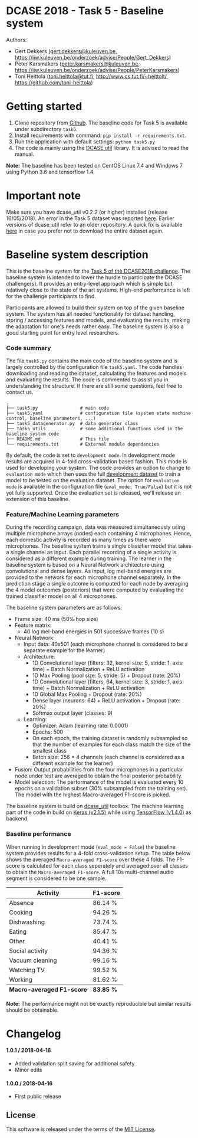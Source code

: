 # DCASE 2018 - Task 5 - Baseline system

Authors:

- Gert Dekkers (<gert.dekkers@kuleuven.be>, <https://iiw.kuleuven.be/onderzoek/advise/People/Gert_Dekkers>)
- Peter Karsmakers (<peter.karsmakers@kuleuven.be>, <https://iiw.kuleuven.be/onderzoek/advise/People/PeterKarsmakers>)
- Toni Heittola (<toni.heittola@tut.fi>, <http://www.cs.tut.fi/~heittolt/>, <https://github.com/toni-heittola>)


Getting started
===============


1. Clone repository from [Github](https://github.com/DCASE-REPO/dcase2018_baseline). The baseline code for Task 5 is available under subdirectory `task5`.
2. Install requirements with command: ``pip install -r requirements.txt``. 
3. Run the application with default settings: ``python task5.py``
4. The code is mainly using the [DCASE util](https://dcase-repo.github.io/dcase_util/) library. It is advised to read the manual.


**Note:** The baseline has been tested on CentOS Linux 7.4 and Windows 7 using Python 3.6 and tensorflow 1.4. 

Important note
==============
Make sure you have dcase\_util v0.2.2 (or higher) installed (release 16/05/2018). An error in the Task 5 dataset was reported [here](https://groups.google.com/forum/#!topic/dcase-discussions/iDh4M-RMy8U). Earlier versions of dcase_util refer to an older repository. A quick fix is available [here](https://www.dropbox.com/s/309gqi58549v7yu/task5_dataset_fix_20180514.zip?dl=0) in case you prefer not to download the entire dataset again.


Baseline system description
==================

This is the baseline system for the [Task 5 of the DCASE2018 challenge](http://dcase.community/challenge2018/task-monitoring-domestic-activities). The baseline system is intended to lower the hurdle to participate the DCASE challenge(s). It provides an entry-level approach which is simple but relatively close to the state of the art systems. High-end performance is left for the challenge participants to find.

Participants are allowed to build their system on top of the given baseline system. The system has all needed functionality for dataset handling, storing / accessing features and models, and evaluating the results, making the adaptation for one's needs rather easy. The baseline system is also a good starting point for entry level researchers.

### Code summary
The file `task5.py` contains the main code of the baseline system and is largely controlled by the configuration file `task5.yaml`. The code handles downloading and reading the dataset, calculating the features and models and evaluating the results. The code is commented to assist you in understanding the structure. If there are still some questions, feel free to contact us. 

    .
    ├── task5.py            	# main code
    ├── task5.yaml         		# configuration file (system state machine control, baseline parameters, ...)
    ├── task5_datagenerator.py  # data generator class
    ├── task5_utils             # some additional functions used in the baseline system code
    ├── README.md               # This file
    └── requirements.txt        # External module dependencies 

By default, the code is set to `development mode`. In development mode results are acquired in 4-fold cross-validation based fashion. This mode is used for developing your system. The code provides an option to change to `evaluation mode` which then uses the full [development dataset](https://zenodo.org/record/1247102) to train a model to be tested on the evaluation dataset. The option for `evaluation mode` is available in the configuration file (`eval_mode: True/False`) but it is not yet fully supported. Once the evaluation set is released, we'll release an extension of this baseline.


### Feature/Machine Learning parameters

During the recording campaign, data was measured simultaneously using multiple microphone arrays (nodes) each containing 4 microphones.  Hence, each domestic activity is recorded as many times as there were microphones.  The baseline system trains a single classifier model that takes a single channel as input.  Each parallel recording of a single activity is considered as a different example during training. The learner in the baseline system is based on a Neural Network architecture using convolutional and dense layers. As input, log mel-band energies are provided to the network for each microphone channel separately. In the prediction stage a single outcome is computed for each node by averaging the 4 model outcomes (posteriors) that were computed by evaluating the trained classifier model on all 4 microphones.

The baseline system parameters are as follows:

- Frame size: 40 ms (50% hop size)
- Feature matrix: 
	- 40 log mel-band energies in 501 successive frames (10 s)
- Neural Network:
	- Input data: 40x501 (each microphone channel is considered to be a separate example for the learner)
	- Architecture:
		- 1D Convolutional layer (filters: 32, kernel size: 5, stride: 1, axis: time) + Batch Normalization + ReLU activation
		- 1D Max Pooling (pool size: 5, stride: 5) + Dropout (rate: 20%)
		- 1D Convolutional layer (filters, 64, kernel size: 3, stride: 1, axis: time) + Batch Normalization + ReLU activation
		- 1D Global Max Pooling + Dropout (rate: 20%)
		- Dense layer (neurons: 64) + ReLU activation + Dropout (rate: 20%)
		- Softmax output layer (classes: 9)
	- Learning:
		- Optimizer: Adam (learning rate: 0.0001)
		- Epochs: 500
		- On each epoch, the training dataset is randomly subsampled so that the number of examples for each class match the size of the smallest class
		- Batch size: 256 * 4 channels (each channel is considered as a different example for the learner)
- Fusion: Output probabilities from the four microphones in a particular node under test are averaged to obtain the final posterior probability.
- Model selection: The performance of the model is evaluated every 10 epochs on a validation subset (30% subsampled from the training set). The model with the highest Macro-averaged F1-score is picked.

The baseline system is build on [dcase_util](https://github.com/DCASE-REPO/dcase_util) toolbox. The machine learning part of the code in build on [Keras (v2.1.5)](https://keras.io/) while using [TensorFlow (v1.4.0)](https://www.tensorflow.org/) as backend.

### Baseline performance
When running in development mode (`eval_mode = False`) the baseline system provides results for a 4-fold cross-validation setup. The table below shows the averaged `Macro-averaged F1-score` over these 4 folds. The F1-score is calculated for each class seperately and averaged over all classes to obtain the `Macro-averaged F1-score`. A full 10s multi-channel audio segment is considered to be one sample.

<div class="table-responsive col-md-6">
<table class="table table-striped">
    <thead>
        <tr>
            <th>Activity</th>
            <th class="col-md-3">F1-score</th>
        </tr>
    </thead>
    <tbody>
        <tr>
            <td>Absence</td>
            <td>86.14 %</td>
        </tr>
        <tr>
            <td>Cooking</td>
            <td>94.26 %</td>
        </tr>
        <tr>
            <td>Dishwashing</td>
            <td>73.74 %</td>
        </tr>
        <tr>
            <td>Eating</td>
            <td>85.47 %</td>
        </tr>
        <tr>
            <td>Other</td>
            <td>40.41 %</td>
        </tr>  
        <tr>
            <td>Social activity</td>
            <td>94.36 %</td>
        </tr>
        <tr>
            <td>Vacuum cleaning</td>
            <td>99.16 %</td>
        </tr> 
        <tr>
            <td>Watching TV</td>
            <td>99.52 %</td>
        </tr>
        <tr>
            <td>Working</td>
            <td>81.62 %</td>
        </tr>                                                                 
    </tbody>
    <tfoot>
        <tr>
            <td><strong>Macro-averaged F1-score</strong></td>
            <td><strong>83.85 %</strong></td>
        </tr>
    </tfoot>
</table>
</div>
<div class="clearfix"></div>

**Note:** The performance might not be exactly reproducible but similar results should be obtainable.

Changelog
=========
#### 1.0.1 / 2018-04-16

* Added validation split saving for additional safety
* Minor edits

#### 1.0.0 / 2018-04-16

* First public release

## License

This software is released under the terms of the [MIT License](https://github.com/DCASE-REPO/dcase2018_baseline/blob/master/LICENSE).
